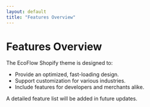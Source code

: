 ```yaml
---
layout: default
title: "Features Overview"
---
```

# Features Overview

The EcoFlow Shopify theme is designed to:
- Provide an optimized, fast-loading design.
- Support customization for various industries.
- Include features for developers and merchants alike.

A detailed feature list will be added in future updates.
